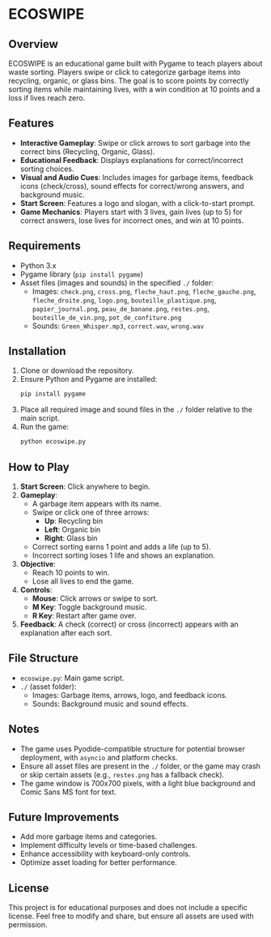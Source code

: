 
# ECOSWIPE

## Overview
ECOSWIPE is an educational game built with Pygame to teach players about waste sorting. Players swipe or click to categorize garbage items into recycling, organic, or glass bins. The goal is to score points by correctly sorting items while maintaining lives, with a win condition at 10 points and a loss if lives reach zero.

## Features
- **Interactive Gameplay**: Swipe or click arrows to sort garbage into the correct bins (Recycling, Organic, Glass).
- **Educational Feedback**: Displays explanations for correct/incorrect sorting choices.
- **Visual and Audio Cues**: Includes images for garbage items, feedback icons (check/cross), sound effects for correct/wrong answers, and background music.
- **Start Screen**: Features a logo and slogan, with a click-to-start prompt.
- **Game Mechanics**: Players start with 3 lives, gain lives (up to 5) for correct answers, lose lives for incorrect ones, and win at 10 points.

## Requirements
- Python 3.x
- Pygame library (`pip install pygame`)
- Asset files (images and sounds) in the specified `./` folder:
  - Images: `check.png`, `cross.png`, `fleche_haut.png`, `fleche_gauche.png`, `fleche_droite.png`, `logo.png`, `bouteille_plastique.png`, `papier_journal.png`, `peau_de_banane.png`, `restes.png`, `bouteille_de_vin.png`, `pot_de_confiture.png`
  - Sounds: `Green_Whisper.mp3`, `correct.wav`, `wrong.wav`

## Installation
1. Clone or download the repository.
2. Ensure Python and Pygame are installed:
   ```bash
   pip install pygame
   ```
3. Place all required image and sound files in the `./` folder relative to the main script.
4. Run the game:
   ```bash
   python ecoswipe.py
   ```

## How to Play
1. **Start Screen**: Click anywhere to begin.
2. **Gameplay**:
   - A garbage item appears with its name.
   - Swipe or click one of three arrows:
     - **Up**: Recycling bin
     - **Left**: Organic bin
     - **Right**: Glass bin
   - Correct sorting earns 1 point and adds a life (up to 5).
   - Incorrect sorting loses 1 life and shows an explanation.
3. **Objective**:
   - Reach 10 points to win.
   - Lose all lives to end the game.
4. **Controls**:
   - **Mouse**: Click arrows or swipe to sort.
   - **M Key**: Toggle background music.
   - **R Key**: Restart after game over.
5. **Feedback**: A check (correct) or cross (incorrect) appears with an explanation after each sort.

## File Structure
- `ecoswipe.py`: Main game script.
- `./` (asset folder):
  - Images: Garbage items, arrows, logo, and feedback icons.
  - Sounds: Background music and sound effects.

## Notes
- The game uses Pyodide-compatible structure for potential browser deployment, with `asyncio` and platform checks.
- Ensure all asset files are present in the `./` folder, or the game may crash or skip certain assets (e.g., `restes.png` has a fallback check).
- The game window is 700x700 pixels, with a light blue background and Comic Sans MS font for text.

## Future Improvements
- Add more garbage items and categories.
- Implement difficulty levels or time-based challenges.
- Enhance accessibility with keyboard-only controls.
- Optimize asset loading for better performance.

## License
This project is for educational purposes and does not include a specific license. Feel free to modify and share, but ensure all assets are used with permission.

